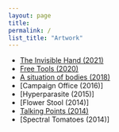 ```yaml
---
layout: page
title: 
permalink: /
list_title: "Artwork"
---
```

- [The Invisible Hand (2021)](artwork/the-invisible-hand)
- [Free Tools (2020)](artwork/free-tools)
- [A situation of bodies (2018)](artwork/a-situation-of-bodies)
- [Campaign Office (2016)]
- [Hyperparasite (2015)]
- [Flower Stool (2014)]
- [Talking Points (2014)](artwork/talking-points)
- [Spectral Tomatoes (2014)]
